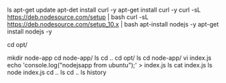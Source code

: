 ls
apt-get update
apt-det install curl -y
apt-get install curl -y
curl -sL https://deb.nodesource.com/setup | bash
curl -sL https://deb.nodesource.com/setup_10.x | bash
apt-install nodejs -y
apt-get install nodejs -y

cd opt/

mkdir node-app
cd node-app/
ls
cd ..
cd opt/
ls
cd node-app/
vi index.js
echo 'console.log("nodejsapp from ubuntu");' > index.js
ls
cat index.js 
ls
node index.js 
cd ..
ls
cd ..
ls
history